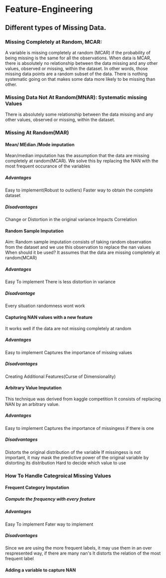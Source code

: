 # Feature-Engineering
## Different types of Missing Data.
### Missing Completely at Random, MCAR:
A variable is missing completely at random (MCAR) if the probability of being missing is the same for all the observations. When data is MCAR, there is absolutely no relationship between the data missing and any other values, observed or missing, within the dataset. In other words, those missing data points are a random subset of the data.
There is nothing systematic going on that makes some data more likely to be missing than other.
### Missing Data Not At Random(MNAR): Systematic missing Values
There is absolutely some relationship between the data missing and any other values, observed or missing, within the dataset.
### Missing At Random(MAR)
#### Mean/ MEdian /Mode imputation
Mean/median imputation has the assumption that the data are missing completely at random(MCAR).
We solve this by replacing the NAN with the most frequent occurance of the variables
##### Advantages
Easy to implement(Robust to outliers)
Faster way to obtain the complete dataset
##### Disadvantages
Change or Distortion in the original variance
Impacts Correlation
#### Random Sample Imputation
Aim: Random sample imputation consists of taking random observation from the dataset and we use this observation to replace the nan values
When should it be used? It assumes that the data are missing completely at random(MCAR)
##### Advantages
Easy To implement
There is less distortion in variance
##### Disadvantage
Every situation randomness wont work
#### Capturing NAN values with a new feature
It works well if the data are not missing completely at random
##### Advantages
Easy to implement
Captures the importance of missing values
##### Disadvantages
Creating Additional Features(Curse of Dimensionality)
#### Arbitrary Value Imputation
This technique was derived from kaggle competition It consists of replacing NAN by an arbitrary value.
##### Advantages
Easy to implement
Captures the importance of missingess if there is one
##### Disadvantages
Distorts the original distribution of the variable
If missingess is not important, it may mask the predictive power of the original variable by distorting its distribution
Hard to decide which value to use
### How To Handle Categroical Missing Values
#### Frequent Category Imputation
##### Compute the frequency with every feature
##### Advantages
Easy To implement
Fater way to implement
##### Disadvantages
Since we are using the more frequent labels, it may use them in an over respresented way, if there are many nan's
It distorts the relation of the most frequent label
#### Adding a variable to capture NAN
